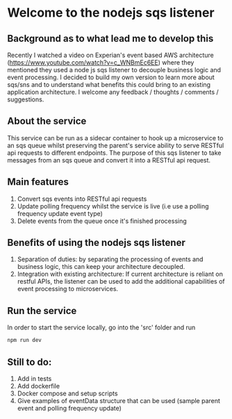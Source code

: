 # Welcome to the nodejs sqs listener

## Background as to what lead me to develop this
Recently I watched a video on Experian's event based AWS architecture (https://www.youtube.com/watch?v=c_WNBmEc6EE) where they mentioned they used a node js sqs listener to decouple business logic and event processing. I decided to build my own version to learn more about sqs/sns and to understand what benefits this could bring to an existing application architecture. I welcome any feedback / thoughts / comments / suggestions.

## About the service
This service can be run as a sidecar container to hook up a microservice to an sqs queue whilst preserving the parent's service ability to serve RESTful api requests to different endpoints. The purpose of this sqs listener to take messages from an sqs queue and convert it into a RESTful api request.

## Main features
1. Convert sqs events into RESTful api requests
2. Update polling frequency whilst the service is live (i.e use a polling frequency update event type)
3. Delete events from the queue once it's finished processing

## Benefits of using the nodejs sqs listener
1. Separation of duties: by separating the processing of events and business logic, this can keep your architecture decoupled.
2. Integration with existing architecture: If current architecture is reliant on restful APIs, the listener can be used to add the additional capabilities of event processing to microservices.

## Run the service
In order to start the service locally, go into the 'src' folder and run
```bash
npm run dev
```

## Still to do:
1. Add in tests
2. Add dockerfile
3. Docker compose and setup scripts
4. Give examples of eventData structure that can be used (sample parent event and polling frequency update)
